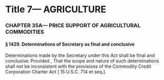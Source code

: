
# Title 7— AGRICULTURE
### CHAPTER 35A— PRICE SUPPORT OF AGRICULTURAL COMMODITIES
#### § 1429. Determinations of Secretary as final and conclusive

Determinations made by the Secretary under this Act shall be final and conclusive: Provided , That the scope and nature of such determinations shall not be inconsistent with the provisions of the Commodity Credit Corporation Charter Act [ 15 U.S.C. 714 et seq.].
